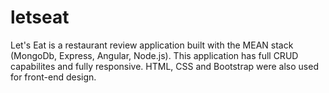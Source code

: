 # letseat
Let's Eat is a restaurant review application built with the MEAN stack (MongoDb, Express, Angular, Node.js). This application has full CRUD capabilites and fully responsive. HTML, CSS and Bootstrap were also used for front-end design.
